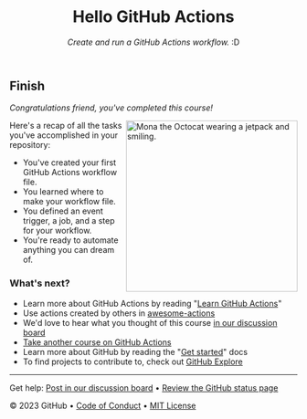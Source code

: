 <header>

# Hello GitHub Actions

_Create and run a GitHub Actions workflow._ :D

</header>

## Finish

_Congratulations friend, you've completed this course!_

<img src=https://octodex.github.com/images/jetpacktocat.png alt="Mona the Octocat wearing a jetpack and smiling." width=300 align=right>

Here's a recap of all the tasks you've accomplished in your repository:

- You've created your first GitHub Actions workflow file.
- You learned where to make your workflow file.
- You defined an event trigger, a job, and a step for your workflow.
- You're ready to automate anything you can dream of.

### What's next?

- Learn more about GitHub Actions by reading "[Learn GitHub Actions](https://docs.github.com/actions/learn-github-actions)"
- Use actions created by others in [awesome-actions](https://github.com/sdras/awesome-actions)
- We'd love to hear what you thought of this course [in our discussion board](https://github.com/orgs/skills/discussions/categories/hello-github-actions)
- [Take another course on GitHub Actions](https://skills.github.com/#automate-workflows-with-github-actions)
- Learn more about GitHub by reading the "[Get started](https://docs.github.com/get-started)" docs
- To find projects to contribute to, check out [GitHub Explore](https://github.com/explore)

<footer>

---

Get help: [Post in our discussion board](https://github.com/orgs/skills/discussions/categories/hello-github-actions) &bull; [Review the GitHub status page](https://www.githubstatus.com/)

&copy; 2023 GitHub &bull; [Code of Conduct](https://www.contributor-covenant.org/version/2/1/code_of_conduct/code_of_conduct.md) &bull; [MIT License](https://gh.io/mit)

</footer>
